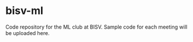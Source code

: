 # bisv-ml

Code repository for the ML club at BISV.
Sample code for each meeting will be uploaded here.
